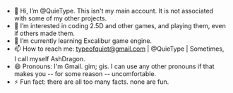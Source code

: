 - 👋 Hi, I’m @QuieType. 
This isn't my main account. It is not associated with some of my other projects.
- 👀 I’m interested in coding 2.5D and other games, and playing them, even if others made them.
- 🌱 I’m currently learning Excalibur game engine.
- 📫 How to reach me: typeofquiet@gmail.com | @QuieType | Sometimes, I call myself AshDragon.
- 😄 Pronouns: I'm Gmail. gim; gis. I can use any other pronouns if that makes you -- for some reason -- uncomfortable.
- ⚡ Fun fact: there are all too many facts. none are fun.

<!---
QuieType/QuieType is a ✨ special ✨ repository because its `README.md` (this file) appears on your GitHub profile.
You can click the Preview link to take a look at your changes.
--->
